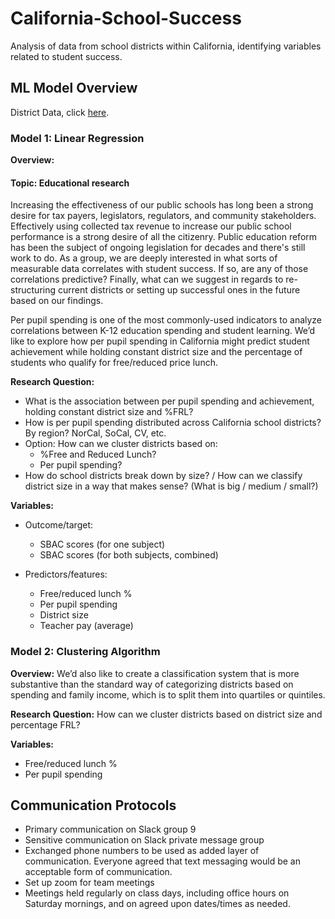 # California-School-Success

Analysis of data from school districts within California, identifying variables related to student success.

## ML Model Overview

District Data, click [here](https://docs.google.com/spreadsheets/d/1L-_kRhlbA8bhKE99NOrL8IEGfn16WN_a/edit#gid=1976575567).

### Model 1: Linear Regression

**Overview:**

#### Topic: Educational research

Increasing the effectiveness of our public schools has long been a strong desire for tax payers, legislators, regulators, and community stakeholders. Effectively using collected tax revenue to increase our public school performance is a strong desire of all the citizenry. Public education reform has been the subject of ongoing legislation for decades and there's still work to do. As a group, we are deeply interested in what sorts of measurable data correlates with student success. If so, are any of those correlations predictive? Finally, what can we suggest in regards to re-structuring current districts or setting up successful ones in the future based on our findings.

Per pupil spending is one of the most commonly-used indicators to analyze correlations between K-12 education spending and student learning. We’d like to explore how per pupil spending in California might predict student achievement while holding constant district size and the percentage of students who qualify for free/reduced price lunch.

**Research Question:**

- What is the association between per pupil spending and achievement, holding constant district size and %FRL?
- How is per pupil spending distributed across California school districts? By region? NorCal, SoCal, CV, etc.
- Option: How can we cluster districts based on:
  - %Free and Reduced Lunch?
  - Per pupil spending?
- How do school districts break down by size? / How can we classify district size in a way that makes sense? (What is big / medium / small?)

**Variables:**

- Outcome/target:

  - SBAC scores (for one subject)
  - SBAC scores (for both subjects, combined)

- Predictors/features:
  - Free/reduced lunch %
  - Per pupil spending
  - District size
  - Teacher pay (average)

### Model 2: Clustering Algorithm

**Overview:**
We’d also like to create a classification system that is more substantive than the standard way of categorizing districts based on spending and family income, which is to split them into quartiles or quintiles.

**Research Question:**
How can we cluster districts based on district size and percentage FRL?

**Variables:**

- Free/reduced lunch %
- Per pupil spending

## Communication Protocols

- Primary communication on Slack group 9
- Sensitive communication on Slack private message group
- Exchanged phone numbers to be used as added layer of communication. Everyone agreed that text messaging would be an acceptable form of communication.
- Set up zoom for team meetings
- Meetings held regularly on class days, including office hours on Saturday mornings, and on agreed upon dates/times as needed.
